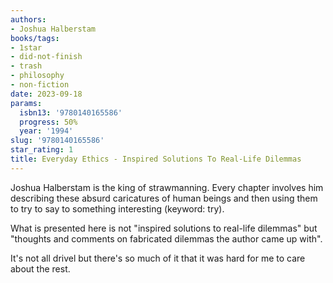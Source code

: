 ```yaml
---
authors:
- Joshua Halberstam
books/tags:
- 1star
- did-not-finish
- trash
- philosophy
- non-fiction
date: 2023-09-18
params:
  isbn13: '9780140165586'
  progress: 50%
  year: '1994'
slug: '9780140165586'
star_rating: 1
title: Everyday Ethics - Inspired Solutions To Real-Life Dilemmas
---
```


Joshua Halberstam is the king of strawmanning. Every chapter involves him describing these absurd caricatures of human beings and then using them to try to say to something interesting (keyword: try).

<!--more-->

What is presented here is not "inspired solutions to real-life dilemmas" but "thoughts and comments on fabricated dilemmas the author came up with".

It's not all drivel but there's so much of it that it was hard for me to care about the rest.